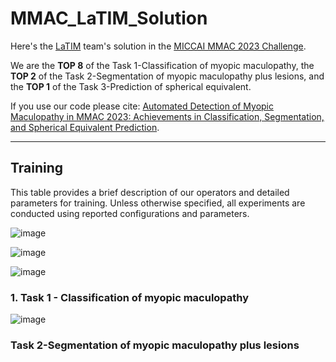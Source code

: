 # MMAC_LaTIM_Solution


Here's the [LaTIM](https://latim.univ-brest.fr/) team's solution in the [MICCAI MMAC 2023 Challenge](https://codalab.lisn.upsaclay.fr/competitions/12477#learn_the_details-overview).

We are the **TOP 8** of the Task 1-Classification of myopic maculopathy, the **TOP 2** of the Task 2-Segmentation of myopic maculopathy plus lesions, and the **TOP 1** of the Task 3-Prediction of spherical equivalent. 

If you use our code please cite: [Automated Detection of Myopic Maculopathy in MMAC 2023: Achievements in Classification, Segmentation, and Spherical Equivalent Prediction]().

--- 


## Training

This table provides a brief description of our operators and detailed parameters for training. Unless otherwise specified, all experiments are conducted using reported configurations and parameters.

![image](https://github.com/liyihao76/MMAC_LaTIM_Solution/assets/55517267/0dc9e61f-7aca-4f1e-a50a-027d1a9a62e1)

![image](https://github.com/liyihao76/MMAC_LaTIM_Solution/assets/55517267/e0ba2d05-ed96-4c87-9ba0-8d24d4898145)

![image](https://github.com/liyihao76/MMAC_LaTIM_Solution/assets/55517267/87c21065-d987-469f-a983-8279598513c5)

### 1. Task 1 - Classification of myopic maculopathy

![image](https://github.com/liyihao76/MMAC_LaTIM_Solution/assets/55517267/72f705c2-02b4-40ca-a5e5-a3b64b01b6b4)


### Task 2-Segmentation of myopic maculopathy plus lesions




